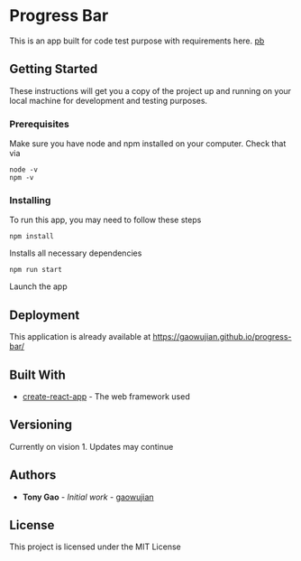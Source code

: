 # Progress Bar

This is an app built for code test purpose with requirements here. [pb](http://pb-api.herokuapp.com/)

## Getting Started

These instructions will get you a copy of the project up and running on your local machine for development and testing purposes.

### Prerequisites

Make sure you have node and npm installed on your computer. Check that via

```
node -v
npm -v 
```

### Installing

To run this app, you may need to follow these steps

```
npm install 
```

Installs all necessary dependencies

```
npm run start 
```

Launch the app


## Deployment

This application is already available at https://gaowujian.github.io/progress-bar/

## Built With

* [create-react-app](https://create-react-app.dev/) - The web framework used


## Versioning

Currently on vision 1. Updates may continue

## Authors

* **Tony Gao** - *Initial work* - [gaowujian](https://github.com/gaowujian)

## License

This project is licensed under the MIT License


